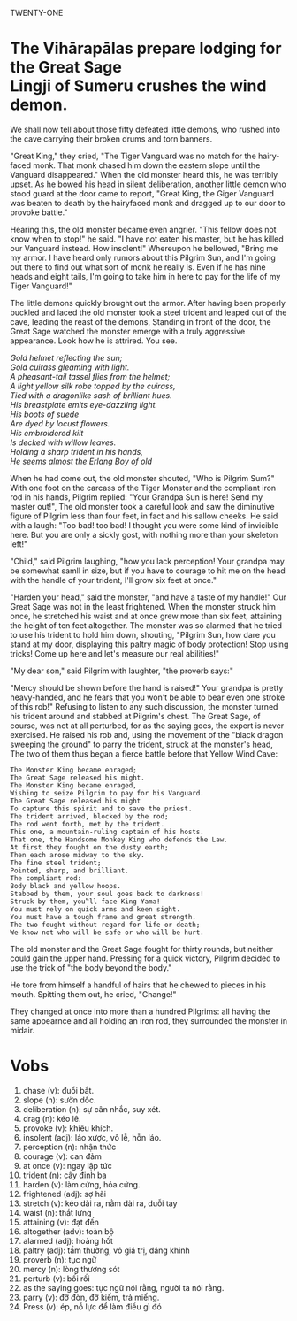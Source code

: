 TWENTY-ONE
# The Vihārapālas prepare lodging for the Great Sage <br> Lingji of Sumeru crushes the wind demon.

We shall now tell about those fifty defeated little demons, who rushed into the cave carrying their broken drums and torn banners.

"Great King," they cried, "The Tiger Vanguard was no match for the hairy-faced monk. That monk chased him down the eastern slope until the Vanguard disappeared." When the old monster heard this, he was terribly upset. As he bowed his head in silent deliberation, another little demon who stood guard at the door came to report, "Great King, the Giger Vanguard was beaten to death by the hairyfaced monk and dragged up to our door to provoke battle."

Hearing this, the old monster became even angrier. "This fellow does not know when to stop!" he said. "I have not eaten his master, but he has killed our Vanguard instead. How insolent!" Whereupon he bellowed, "Bring me my armor. I have heard only rumors about this Pilgrim Sun, and I'm going out there to find out what sort of monk he really is. Even if he has nine heads and eight tails, I'm going to take him in here to pay for the life of my Tiger Vanguard!"

The little demons quickly brought out the armor. After having been properly buckled and laced the old monster took a steel trident and leaped out of the cave, leading the reast of the demons, Standing in front of the door, the Great Sage watched the monster emerge with a truly aggressive appearance. Look how he is attrired. You see.

*Gold helmet reflecting the sun;<br>*
*Gold cuirass gleaming with light.<br>*
*A pheasant-tail tassel flies from the helmet;<br>*
*A light yellow silk robe topped by the cuirass,<br>*
*Tied with a dragonlike sash of brilliant hues.<br>*
*His breastplate emits eye-dazzling light.<br>*
*His boots of suede<br>*
*Are dyed by locust flowers.<br>*
*His embroidered kilt<br>*
*Is decked with willow leaves.<br>*
*Holding a sharp trident in his hands,<br>*
*He seems almost the Erlang Boy of old<br>*

When he had come out, the old monster shouted, "Who is Pilgrim Sum?" With one foot on the carcass of the Tiger Monster and the compliant iron rod in his hands, Pilgrim replied: "Your Grandpa Sun is here! Send my master out!", The old monster took a careful look and saw the diminutive figure of Pilgrim less than four feet, in fact and his sallow cheeks. He said with a laugh: "Too bad! too bad! I thought you were some kind of invicible here. But you are only a sickly gost, with nothing more than your skeleton left!"

"Child," said Pilgrim laughing, "how you lack perception! Your grandpa may be somewhat samll in size, but if you have to courage to hit me on the head with the handle of your trident, I'll grow six feet at once."

"Harden your head," said the monster, "and have a taste of my handle!" Our Great Sage was not in the least frightened. When the monster struck him once, he stretched his waist and at once grew more than six feet, attaining the height of ten feet altogether. The monster was so alarmed that he tried to use his trident to hold him down, shouting, "Pilgrim Sun, how dare you stand at my door, displaying this paltry magic of body protection! Stop using tricks! Come up here and let's measure our real abilities!"

"My dear son," said Pilgrim with laughter, "the proverb says:"

"Mercy should be shown before the hand is raised!" Your grandpa is pretty heavy-handed, and he fears that you won't be able to bear even one stroke of this rob!" Refusing to listen to any such discussion, the monster turned his trident around and stabbed at Pilgrim's chest. The Great Sage, of course, was not at all perturbed, for as the saying goes, the expert is never exercised. He raised his rob and, using the movement of the "black dragon sweeping the ground" to parry the trident, struck at the monster's head, The two of them thus began a fierce battle before that Yellow Wind Cave:
```
The Monster King became enraged;
The Great Sage released his might.
The Monster King became enraged,
Wishing to seize Pilgrim to pay for his Vanguard.
The Great Sage released his might
To capture this spirit and to save the priest.
The trident arrived, blocked by the rod;
The rod went forth, met by the trident.
This one, a mountain-ruling captain of his hosts.
That one, the Handsome Monkey King who defends the Law.
At first they fought on the dusty earth;
Then each arose midway to the sky.
The fine steel trident;
Pointed, sharp, and brilliant.
The compliant rod:
Body black and yellow hoops.
Stabbed by them, your soul goes back to darkness!
Struck by them, you‟ll face King Yama!
You must rely on quick arms and keen sight.
You must have a tough frame and great strength.
The two fought without regard for life or death;
We know not who will be safe or who will be hurt.
```
The old monster and the Great Sage fought for thirty rounds, but neither could gain the upper hand. Pressing for a quick victory, Pilgrim decided to use the trick of "the body beyond the body."

He tore from himself a handful of hairs that he chewed to pieces in his mouth. Spitting them out, he cried, "Change!"

They changed at once into more than a hundred Pilgrims: all having the same appearnce and all holding an iron rod, they surrounded the monster in midair.

# Vobs

1. chase (v): đuổi bắt.
2. slope (n): sườn dốc.
3. deliberation (n): sự cân nhắc, suy xét.
4. drag (n): kéo lê.
5. provoke (v): khiêu khích.
6. insolent (adj): láo xược, vô lễ, hỗn láo.
7. perception (n): nhận thức
8. courage (v): can đảm
9. at once (v): ngay lập tức
10. trident (n): cây đinh ba
11. harden (v): làm cứng, hóa cứng.
12. frightened (adj): sợ hãi
13. stretch (v): kéo dài ra, nằm dài ra, duỗi tay
14. waist (n): thắt lưng
15. attaining (v): đạt đến
16. altogether (adv): toàn bộ
17. alarmed (adj): hoảng hốt
18. paltry (adj): tầm thường, vô giá trị, đáng khinh
19. proverb (n): tục ngữ
20. mercy (n): lòng thương sót
21. perturb (v): bối rối
22. as the saying goes: tục ngữ nói rằng, người ta nói rằng.
23. parry (v): đỡ đòn, đỡ kiếm, trả miếng.
24. Press (v): ép, nỗ lực để làm điều gì đó


